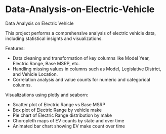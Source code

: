 # Data-Analysis-on-Electric-Vehicle
Data Analysis on Electric Vehicle

This project performs a comprehensive analysis of electric vehicle data, including statistical insights and visualizations.

Features:
* Data cleaning and transformation of key columns like Model Year, Electric Range, Base MSRP, etc.
* Handling missing values in columns such as Model, Legislative District, and Vehicle Location.
* Correlation analysis and value counts for numeric and categorical columns.

  
Visualizations using plotly and seaborn:
* Scatter plot of Electric Range vs Base MSRP
* Box plot of Electric Range by vehicle make
* Pie chart of Electric Range distribution by make
* Choropleth maps of EV counts by state and over time
* Animated bar chart showing EV make count over time
